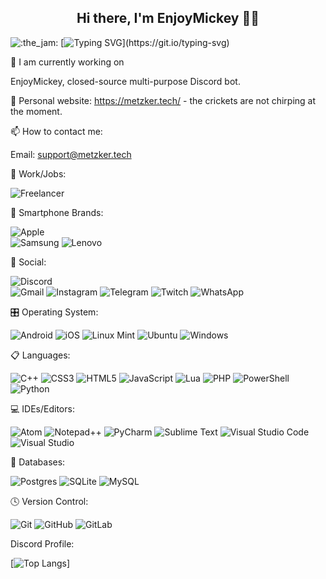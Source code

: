

<h2 align="center">Hi there, I'm EnjoyMickey 👋🏼</h2>

<!-- [![wakatime](https://wakatime.com/badge/user/0bbcea41-697b-4ca8-8944-5aa93bf156c5.svg)](https://wakatime.com/@0bbcea41-697b-4ca8-8944-5aa93bf156c5)

![stats](https://github-readme-stats.vercel.app/api?username=EnjoyMickeyDev&show_icons=true&theme=midnight-purple)</br>

[![stats](https://github-readme-stats.vercel.app/api/wakatime?username=@0bbcea41-697b-4ca8-8944-5aa93bf156c5&theme=midnight-purple)](https://wakatime.com/@0bbcea41-697b-4ca8-8944-5aa93bf156c5) -->

  ![:the_jam:](https://cdn.discordapp.com/emojis/745354525958996138.gif?v=1)
  [![Typing SVG](https://readme-typing-svg.demolab.com?font=Fira+Code&size=9&pause=1000&color=24F737&width=435&lines=Hello+everyone%2C+My+name+is+Mikhail%2C+and+I+am+a+20-year-old+Python+developer.)](https://git.io/typing-svg)
   
  🔭 I am currently working on

  EnjoyMickey, closed-source multi-purpose Discord bot.
  
  🌱 Personal website:
  https://metzker.tech/ - the crickets are not chirping at the moment.

  
  📫 How to contact me:

  Email: support@metzker.tech
  
  💼 Work/Jobs:

  ![Freelancer](https://img.shields.io/badge/Freelancer-29B2FE?style=for-the-badge&logo=Freelancer&logoColor=white)

  📱 Smartphone Brands:
  
  ![Apple](https://img.shields.io/badge/Apple-%23000000.svg?style=for-the-badge&logo=apple&logoColor=white)  
  ![Samsung](https://img.shields.io/badge/Samsung-%231428A0.svg?style=for-the-badge&logo=samsung&logoColor=white)
  ![Lenovo](https://img.shields.io/badge/lenovo-E2231A?style=for-the-badge&logo=lenovo&logoColor=white)

  💬 Social:
  
  ![Discord](https://img.shields.io/badge/Discord-%235865F2.svg?style=for-the-badge&logo=discord&logoColor=white)  
  ![Gmail](https://img.shields.io/badge/Gmail-D14836?style=for-the-badge&logo=gmail&logoColor=white)
  ![Instagram](https://img.shields.io/badge/Instagram-%23E4405F.svg?style=for-the-badge&logo=Instagram&logoColor=white)
  ![Telegram](https://img.shields.io/badge/Telegram-2CA5E0?style=for-the-badge&logo=telegram&logoColor=white)
  ![Twitch](https://img.shields.io/badge/Twitch-%239146FF.svg?style=for-the-badge&logo=Twitch&logoColor=white)
  ![WhatsApp](https://img.shields.io/badge/WhatsApp-25D366?style=for-the-badge&logo=whatsapp&logoColor=white)
  
  🎛️ Operating System:
  
  ![Android](https://img.shields.io/badge/Android-3DDC84?style=for-the-badge&logo=android&logoColor=white)
  ![iOS](https://img.shields.io/badge/iOS-000000?style=for-the-badge&logo=ios&logoColor=white)
  ![Linux Mint](https://img.shields.io/badge/Linux%20Mint-87CF3E?style=for-the-badge&logo=Linux%20Mint&logoColor=white)
  ![Ubuntu](https://img.shields.io/badge/Ubuntu-E95420?style=for-the-badge&logo=ubuntu&logoColor=white)
  ![Windows](https://img.shields.io/badge/Windows-0078D6?style=for-the-badge&logo=windows&logoColor=white)

  📋 Languages:
  
  ![C++](https://img.shields.io/badge/c++-%2300599C.svg?style=for-the-badge&logo=c%2B%2B&logoColor=white)
  ![CSS3](https://img.shields.io/badge/css3-%231572B6.svg?style=for-the-badge&logo=css3&logoColor=white)
  ![HTML5](https://img.shields.io/badge/html5-%23E34F26.svg?style=for-the-badge&logo=html5&logoColor=white)
  ![JavaScript](https://img.shields.io/badge/javascript-%23323330.svg?style=for-the-badge&logo=javascript&logoColor=%23F7DF1E)
  ![Lua](https://img.shields.io/badge/lua-%232C2D72.svg?style=for-the-badge&logo=lua&logoColor=white)
  ![PHP](https://img.shields.io/badge/php-%23777BB4.svg?style=for-the-badge&logo=php&logoColor=white)
  ![PowerShell](https://img.shields.io/badge/PowerShell-%235391FE.svg?style=for-the-badge&logo=powershell&logoColor=white)
  ![Python](https://img.shields.io/badge/python-3670A0?style=for-the-badge&logo=python&logoColor=ffdd54)

  💻 IDEs/Editors:

  ![Atom](https://img.shields.io/badge/Atom-%2366595C.svg?style=for-the-badge&logo=atom&logoColor=white)
  ![Notepad++](https://img.shields.io/badge/Notepad++-90E59A.svg?style=for-the-badge&logo=notepad%2b%2b&logoColor=black)
  ![PyCharm](https://img.shields.io/badge/pycharm-143?style=for-the-badge&logo=pycharm&logoColor=black&color=black&labelColor=green)
  ![Sublime Text](https://img.shields.io/badge/sublime_text-%23575757.svg?style=for-the-badge&logo=sublime-text&logoColor=important)
  ![Visual Studio Code](https://img.shields.io/badge/Visual%20Studio%20Code-0078d7.svg?style=for-the-badge&logo=visual-studio-code&logoColor=white)
  ![Visual Studio](https://img.shields.io/badge/Visual%20Studio-5C2D91.svg?style=for-the-badge&logo=visual-studio&logoColor=white)
  
  💾 Databases:
  
  ![Postgres](https://img.shields.io/badge/postgres-%23316192.svg?style=for-the-badge&logo=postgresql&logoColor=white)
  ![SQLite](https://img.shields.io/badge/sqlite-%2307405e.svg?style=for-the-badge&logo=sqlite&logoColor=white)
  ![MySQL](https://img.shields.io/badge/mysql-%2300f.svg?style=for-the-badge&logo=mysql&logoColor=white)
  
  🕓 Version Control:

  ![Git](https://img.shields.io/badge/git-%23F05033.svg?style=for-the-badge&logo=git&logoColor=white)
  ![GitHub](https://img.shields.io/badge/github-%23121011.svg?style=for-the-badge&logo=github&logoColor=white)
  ![GitLab](https://img.shields.io/badge/gitlab-%23181717.svg?style=for-the-badge&logo=gitlab&logoColor=white)  

  Discord Profile:
  
  [![Top Langs](https://github-readme-stats.vercel.app/api/top-langs/?username=EnjoyMickeyDev)]
<!--   [![Discord Presence](https://demo.reboot.su/assets/api/627925818429145119.png)](https://discord.com/users/627925818429145119) -->
  


  
